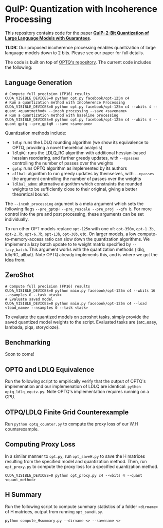 # QuIP: Quantization with Incoherence Processing

This repository contains code for the paper [**QuIP: 2-Bit Quantization of Large Language Models with Guarantees**](https://arxiv.org/pdf/2307.13304.pdf). 

**TLDR:** Our proposed incoherence processing enables quantization of large language models down to 2 bits.
Please see our paper for full details.

The code is built on top of [OPTQ's repository](https://github.com/IST-DASLab/gptq). The current code includes the following: 

## Language Generation

```
# Compute full precision (FP16) results
CUDA_VISIBLE_DEVICES=0 python opt.py facebook/opt-125m c4
# Run a quantization method with Incoherence Processing
CUDA_VISIBLE_DEVICES=0 python opt.py facebook/opt-125m c4 --wbits 4 --quant <quantmethod> --incoh_processing --save <savename>
# Run a quantization method with baseline processing
CUDA_VISIBLE_DEVICES=0 python opt.py facebook/opt-125m c4 --wbits 4 --quant gptq --pre_gptqH --save <savename>
````

Quantization methods include:
- `ldlq`: runs the LDLQ rounding algorithm (we show its equivalence to OPTQ, providing a novel theoretical analysis)
- `ldlqRG`: runs the LDLQ_RG algorithm with additional hessian-based hessian reordering, and further greedy updates, with `--npasses` controlling the number of passes over the weights
- `gptq`: runs OPTQ algorithm as implemented by its authors
- `allbal`: algorithm to run greedy updates by themselves, with `--npasses` the argument controlling the number of passes over the weights
- `ldlbal_admm`: alternative algorithm which constraints the rounded weights to be sufficiently close to their original, giving a better theoretical bound.

The `--incoh_processing` argument is a meta argument which sets the following flags `--pre_gptqH --pre_rescale --pre_proj --qfn b`. 
For more control into the pre and post processing, these arguments can be set individually.

To run other OPT models replace `opt-125m` with one of: `opt-350m`, `opt-1.3b`, `opt-2.7b`, `opt-6.7b`, `opt-13b`, `opt-30b`, etc.
On larger models, a low compute-to-memory-access ratio can slow down the quantization algorithms. 
We implement a lazy batch update to te weight matrix specified by `--lazy_batch`.
This argument works with the quantization methods {ldlq, ldlqRG, allbal}.
Note OPTQ already implements this, and is where we got the idea from.

## ZeroShot

```
# Compute full precision (FP16) results 
CUDA_VISIBLE_DEVICES=0 python main.py facebook/opt-125m c4 --wbits 16 --nsamples 0 --task <task>
# Evaluate saved model
CUDA_VISIBLE_DEVICES=0 python main.py facebook/opt-125m c4 --load <load_name> --nsamples 0 --task <task>
```
To evaluate the quantized models on zeroshot tasks, simply provide the saved quantized model weights to the script.
Evaluated tasks are {arc_easy, lambada, piqa, storycloze}.

## Benchmarking
Soon to come!


## OPTQ and LDLQ Equivalence
Run the following script to empirically verify that the output of OPTQ's implemenation and our implemenation of LDLQ are identical: `python optq_ldlq_equiv.py`.
Note OPTQ's implementation requires running on a GPU.

## OTPQ/LDLQ Finite Grid Counterexample
Run `python optq_counter.py` to compute the proxy loss of our W,H counterexample. 

## Computing Proxy Loss
In a similar manner to `opt.py`, run `opt_saveH.py` to save the H matrices resulting from the specified model and quantization method.
Then, run `opt_proxy.py` to compute the proxy loss for a specified quantization method. 
```
CUDA_VISIBLE_DEVICES=0 python opt_proxy.py c4 --wbits 4 --quant <quant_method>
```

## H Summary
Run the following script to compute summary statistics of a folder `<dirname>` of H matrices, output from running `opt_saveH.py`. 
```
python compute_Hsummary.py --dirname <> --savename <> 
```
